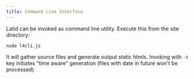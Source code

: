 ```yaml
---
title: Command Line Interface
---
```


Latid can be invoked as command line utility. Execute this from the site directory:

    node l4cli.js

It will gather source files and generate output static htmls. Invoking with `-t` key initiates "time aware" generation (files with date in future won't be processed)